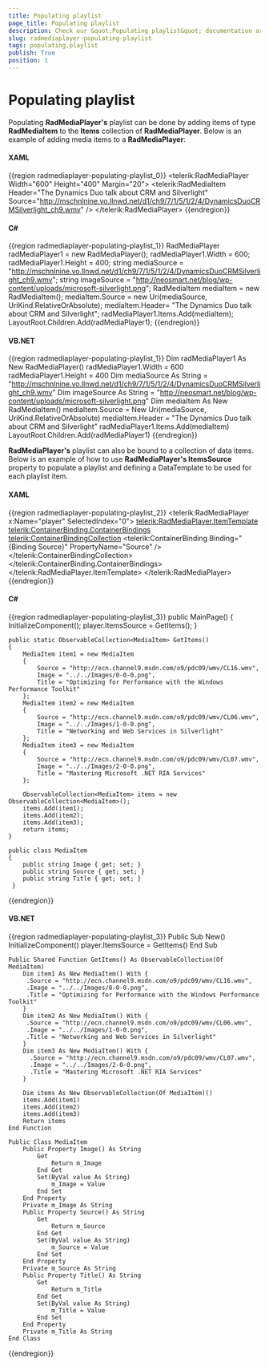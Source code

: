 ```yaml
---
title: Populating playlist
page_title: Populating playlist
description: Check our &quot;Populating playlist&quot; documentation article for the RadMediaPlayer WPF control.
slug: radmediaplayer-populating-playlist
tags: populating,playlist
publish: True
position: 1
---
```


# Populating playlist

Populating __RadMediaPlayer's__ playlist can be done by adding items of type __RadMediaItem__ to the __Items__ collection of __RadMediaPlayer__. Below is an example of adding media items to a __RadMediaPlayer__:

#### __XAML__

{{region radmediaplayer-populating-playlist_0}}
	<telerik:RadMediaPlayer Width="600" 
							Height="400"
							Margin="20">
		<telerik:RadMediaItem Header="The Dynamics Duo talk about CRM and Silverlight" Source="http://mschnlnine.vo.llnwd.net/d1/ch9/7/1/5/1/2/4/DynamicsDuoCRMSilverlight_ch9.wmv" />
	</telerik:RadMediaPlayer>
{{endregion}}

#### __C#__

{{region radmediaplayer-populating-playlist_1}}
	RadMediaPlayer radMediaPlayer1 = new RadMediaPlayer();
	radMediaPlayer1.Width = 600;
	radMediaPlayer1.Height = 400;
	string mediaSource = "http://mschnlnine.vo.llnwd.net/d1/ch9/7/1/5/1/2/4/DynamicsDuoCRMSilverlight_ch9.wmv";
	string imageSource = "http://neosmart.net/blog/wp-content/uploads/microsoft-silverlight.png";
	RadMediaItem mediaItem = new RadMediaItem();
	mediaItem.Source = new Uri(mediaSource, UriKind.RelativeOrAbsolute);
	mediaItem.Header= "The Dynamics Duo talk about CRM and Silverlight";
	radMediaPlayer1.Items.Add(mediaItem);
	LayoutRoot.Children.Add(radMediaPlayer1);
{{endregion}}

#### __VB.NET__

{{region radmediaplayer-populating-playlist_1}}
	Dim radMediaPlayer1 As New RadMediaPlayer()
	radMediaPlayer1.Width = 600
	radMediaPlayer1.Height = 400
	Dim mediaSource As String = "http://mschnlnine.vo.llnwd.net/d1/ch9/7/1/5/1/2/4/DynamicsDuoCRMSilverlight_ch9.wmv"
	Dim imageSource As String = "http://neosmart.net/blog/wp-content/uploads/microsoft-silverlight.png"
	Dim mediaItem As New RadMediaItem()
	mediaItem.Source = New Uri(mediaSource, UriKind.RelativeOrAbsolute)
	mediaItem.Header = "The Dynamics Duo talk about CRM and Silverlight"
	radMediaPlayer1.Items.Add(mediaItem)
	LayoutRoot.Children.Add(radMediaPlayer1)
{{endregion}}


__RadMediaPlayer's__ playlist can also be bound to a collection of data items. Below is an example of how to use __RadMediaPlayer's ItemsSource__ property to populate a playlist and defining a DataTemplate to be used for each playlist item.

#### __XAML__

{{region radmediaplayer-populating-playlist_2}}
	<telerik:RadMediaPlayer x:Name="player" SelectedIndex="0">
		<telerik:RadMediaPlayer.ItemTemplate>
			<DataTemplate>
				<telerik:ContainerBinding.ContainerBindings>
					<telerik:ContainerBindingCollection>
						<telerik:ContainerBinding Binding="{Binding Source}" PropertyName="Source" />
					</telerik:ContainerBindingCollection>
				</telerik:ContainerBinding.ContainerBindings>
				<StackPanel HorizontalAlignment="Left" Orientation="Horizontal">
					<Image Margin="4" 
						   Source="{Binding Image}"
						   Stretch="Uniform" />
					<TextBlock Margin="4" 
							   VerticalAlignment="Center"
							   Text="{Binding Title}" />
				</StackPanel>
			</DataTemplate>
		</telerik:RadMediaPlayer.ItemTemplate>
	</telerik:RadMediaPlayer>
{{endregion}}

#### __C#__

{{region radmediaplayer-populating-playlist_3}}
	public MainPage()
	{
		InitializeComponent();
		player.ItemsSource = GetItems();
	}
	
	public static ObservableCollection<MediaItem> GetItems()
	{
		MediaItem item1 = new MediaItem
		{
			Source = "http://ecn.channel9.msdn.com/o9/pdc09/wmv/CL16.wmv",
			Image = "../../Images/0-0-0.png",
			Title = "Optimizing for Performance with the Windows Performance Toolkit"
		};
		MediaItem item2 = new MediaItem
		{
			Source = "http://ecn.channel9.msdn.com/o9/pdc09/wmv/CL06.wmv",
			Image = "../../Images/1-0-0.png",
			Title = "Networking and Web Services in Silverlight"
		};
		MediaItem item3 = new MediaItem
		{
			Source = "http://ecn.channel9.msdn.com/o9/pdc09/wmv/CL07.wmv",
			Image = "../../Images/2-0-0.png",
			Title = "Mastering Microsoft .NET RIA Services"
		};
		
		ObservableCollection<MediaItem> items = new ObservableCollection<MediaItem>();
		items.Add(item1);
		items.Add(item2);
		items.Add(item3);
		return items;
	}
	
	public class MediaItem 
	{
		public string Image { get; set; }
		public string Source { get; set; }
		public string Title { get; set; }
	 }
{{endregion}}

#### __VB.NET__

{{region radmediaplayer-populating-playlist_3}}
	Public Sub New()
		InitializeComponent()
		player.ItemsSource = GetItems()
	End Sub

	Public Shared Function GetItems() As ObservableCollection(Of MediaItem)
		Dim item1 As New MediaItem() With {
		 .Source = "http://ecn.channel9.msdn.com/o9/pdc09/wmv/CL16.wmv",
		 .Image = "../../Images/0-0-0.png",
		 .Title = "Optimizing for Performance with the Windows Performance Toolkit"
		}
		Dim item2 As New MediaItem() With {
		 .Source = "http://ecn.channel9.msdn.com/o9/pdc09/wmv/CL06.wmv",
		 .Image = "../../Images/1-0-0.png",
		 .Title = "Networking and Web Services in Silverlight"
		}
		Dim item3 As New MediaItem() With {
		  .Source = "http://ecn.channel9.msdn.com/o9/pdc09/wmv/CL07.wmv",
		  .Image = "../../Images/2-0-0.png",
		  .Title = "Mastering Microsoft .NET RIA Services"
		}

		Dim items As New ObservableCollection(Of MediaItem)()
		items.Add(item1)
		items.Add(item2)
		items.Add(item3)
		Return items
	End Function

	Public Class MediaItem
		Public Property Image() As String
			Get
				Return m_Image
			End Get
			Set(ByVal value As String)
				m_Image = Value
			End Set
		End Property
		Private m_Image As String
		Public Property Source() As String
			Get
				Return m_Source
			End Get
			Set(ByVal value As String)
				m_Source = Value
			End Set
		End Property
		Private m_Source As String
		Public Property Title() As String
			Get
				Return m_Title
			End Get
			Set(ByVal value As String)
				m_Title = Value
			End Set
		End Property
		Private m_Title As String
	End Class
{{endregion}}